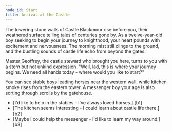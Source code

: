 ```yaml
---
node_id: Start
title: Arrival at the Castle
---
```


The towering stone walls of Castle Blackmoor rise before you, their weathered surface telling tales of centuries gone by. As a twelve-year-old boy seeking to begin your journey to knighthood, your heart pounds with excitement and nervousness. The morning mist still clings to the ground, and the bustling sounds of castle life echo from beyond the gates.

Master Geoffrey, the castle steward who brought you here, turns to you with a stern but not unkind expression. "Well, lad, this is where your journey begins. We need all hands today - where would you like to start?"

You can see stable boys leading horses near the western wall, while kitchen smoke rises from the eastern tower. A messenger boy your age is also sorting through scrolls by the gatehouse.

- [I'd like to help in the stables - I've always loved horses.] [b1]
- [The kitchen seems interesting - I could learn about castle life there.] [b2]
- [Maybe I could help the messenger - I'd like to learn my way around.] [b3]
